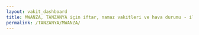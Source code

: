 ```yaml
---
layout: vakit_dashboard
title: MWANZA, TANZANYA için iftar, namaz vakitleri ve hava durumu - ilçe/eyalet seç
permalink: /TANZANYA/MWANZA/
---
```


<script type="text/javascript">
  var GLOBAL_COUNTRY = 'TANZANYA';
  var GLOBAL_CITY = 'MWANZA';
  var GLOBAL_STATE = '';
  var lat = 72;
  var lon = 21;
</script>
